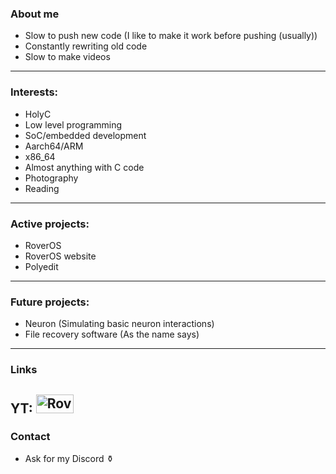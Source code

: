 ### About me
* Slow to push new code (I like to make it work before pushing (usually))
* Constantly rewriting old code
* Slow to make videos
---
### Interests:
* HolyC
* Low level programming
* SoC/embedded development
* Aarch64/ARM
* x86_64
* Almost anything with C code
* Photography
* Reading
---
### Active projects:
* RoverOS
* RoverOS website
* Polyedit
---
### Future projects:
* Neuron (Simulating basic neuron interactions)
* File recovery software (As the name says)
---
### Links
YT: 
<a href="https://www.youtube.com/@roverx64">
  <img src="https://www.gstatic.com/youtube/img/branding/youtubelogo/svg/youtubelogo.svg" width="60" height="30" alt="Roverx64"/>
</a>  
---
### Contact
* Ask for my Discord ⚱️
